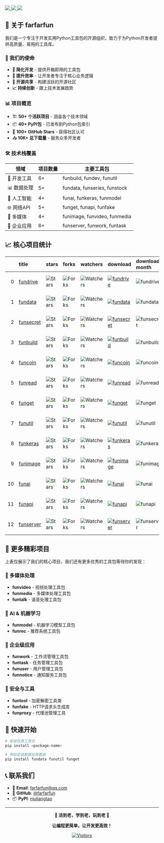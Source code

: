 
<br/>
<a href="https://github.com/farfarfun">
    <img src="https://img.shields.io/badge/Website-farfarfun-red?style=flat-square">
</a>  

<a href="mailto:farfarfun@qq.com">
    <img src="https://img.shields.io/badge/Email-farfarfun@qq.com-red?style=flat-square&logo=gmail&logoColor=white">
</a>

<a href="https://pypi.org/user/niuliangtao/">
    <img src="https://img.shields.io/badge/PyPi-niuliangtao-blue?style=flat-square&logo=pypi&logoColor=white">
</a>
<br/>



## 🚀 关于 farfarfun

我们是一个专注于开发实用Python工具包的开源组织，致力于为Python开发者提供高质量、易用的工具库。

### 🎯 我们的使命
- **🔧 简化开发** - 提供开箱即用的工具包
- **🌟 提升效率** - 让开发者专注于核心业务逻辑  
- **🤝 开源共享** - 构建活跃的开源社区
- **📈 持续创新** - 跟上技术发展趋势

### 📊 项目概览
- 🏗️ **50+ 个活跃项目** - 涵盖各个技术领域
- 📦 **40+ PyPI包** - 已发布到Python包索引
- 🌟 **100+ GitHub Stars** - 获得社区认可
- 📥 **10K+ 总下载量** - 服务众多开发者

### 🛠️ 技术栈覆盖
| 领域 | 项目数量 | 主要工具包 |
|------|----------|------------|
| 🔧 开发工具 | 6+ | funbuild, fundev, funutil |
| 📊 数据处理 | 5+ | fundata, funseries, funstock |
| 🤖 人工智能 | 4+ | funai, funkeras, funmodel |
| 🌐 网络API | 5+ | funget, funapi, funfake |
| 🎨 多媒体 | 4+ | funimage, funvideo, funmedia |
| 💼 企业应用 | 6+ | funserver, funwork, funtask |

## 📈 核心项目统计

|    | title                                               | stars                                                                                                               | forks                                                                                                               | watchers                                                                                                                  | download                                                                                                                                                                                                | download-month                                         | version                                                    | format                                                         | pypi                                                                                                                  |
|---:|:----------------------------------------------------|:--------------------------------------------------------------------------------------------------------------------|:--------------------------------------------------------------------------------------------------------------------|:--------------------------------------------------------------------------------------------------------------------------|:--------------------------------------------------------------------------------------------------------------------------------------------------------------------------------------------------------|:-------------------------------------------------------|:-----------------------------------------------------------|:---------------------------------------------------------------|:----------------------------------------------------------------------------------------------------------------------|
|  0 | [fundrive](https://github.com/farfarfun/fundrive)   | <img alt="Stars" src="https://img.shields.io/github/stars/farfarfun/fundrive?style=flat-square&labelColor=black"/>  | <img alt="Forks" src="https://img.shields.io/github/forks/farfarfun/fundrive?style=flat-square&labelColor=black"/>  | <img alt="Watchers" src="https://img.shields.io/github/watchers/farfarfun/fundrive?style=flat-square&labelColor=black"/>  | [![fundrive](https://static.pepy.tech/personalized-badge/fundrive?period=total&units=international_system&left_color=black&right_color=red&left_text=Downloads)](https://pepy.tech/project/fundrive)    | ![fundrive](https://img.shields.io/pypi/dm/fundrive)   | ![PyPI - Version](https://img.shields.io/pypi/v/fundrive)  | ![PyPI - Format](https://img.shields.io/pypi/format/fundrive)  | [![SQLPyPi](https://img.shields.io/badge/PyPi-black?style=flat-square&logo=pypi)](https://pypi.org/project/fundrive)  |
|  1 | [fundata](https://github.com/farfarfun/fundata)     | <img alt="Stars" src="https://img.shields.io/github/stars/farfarfun/fundata?style=flat-square&labelColor=black"/>   | <img alt="Forks" src="https://img.shields.io/github/forks/farfarfun/fundata?style=flat-square&labelColor=black"/>   | <img alt="Watchers" src="https://img.shields.io/github/watchers/farfarfun/fundata?style=flat-square&labelColor=black"/>   | [![fundata](https://static.pepy.tech/personalized-badge/fundata?period=total&units=international_system&left_color=black&right_color=red&left_text=Downloads)](https://pepy.tech/project/fundata)       | ![fundata](https://img.shields.io/pypi/dm/fundata)     | ![PyPI - Version](https://img.shields.io/pypi/v/fundata)   | ![PyPI - Format](https://img.shields.io/pypi/format/fundata)   | [![SQLPyPi](https://img.shields.io/badge/PyPi-black?style=flat-square&logo=pypi)](https://pypi.org/project/fundata)   |
|  2 | [funsecret](https://github.com/farfarfun/funsecret) | <img alt="Stars" src="https://img.shields.io/github/stars/farfarfun/funsecret?style=flat-square&labelColor=black"/> | <img alt="Forks" src="https://img.shields.io/github/forks/farfarfun/funsecret?style=flat-square&labelColor=black"/> | <img alt="Watchers" src="https://img.shields.io/github/watchers/farfarfun/funsecret?style=flat-square&labelColor=black"/> | [![funsecret](https://static.pepy.tech/personalized-badge/funsecret?period=total&units=international_system&left_color=black&right_color=red&left_text=Downloads)](https://pepy.tech/project/funsecret) | ![funsecret](https://img.shields.io/pypi/dm/funsecret) | ![PyPI - Version](https://img.shields.io/pypi/v/funsecret) | ![PyPI - Format](https://img.shields.io/pypi/format/funsecret) | [![SQLPyPi](https://img.shields.io/badge/PyPi-black?style=flat-square&logo=pypi)](https://pypi.org/project/funsecret) |
|  3 | [funbuild](https://github.com/farfarfun/funbuild)   | <img alt="Stars" src="https://img.shields.io/github/stars/farfarfun/funbuild?style=flat-square&labelColor=black"/>  | <img alt="Forks" src="https://img.shields.io/github/forks/farfarfun/funbuild?style=flat-square&labelColor=black"/>  | <img alt="Watchers" src="https://img.shields.io/github/watchers/farfarfun/funbuild?style=flat-square&labelColor=black"/>  | [![funbuild](https://static.pepy.tech/personalized-badge/funbuild?period=total&units=international_system&left_color=black&right_color=red&left_text=Downloads)](https://pepy.tech/project/funbuild)    | ![funbuild](https://img.shields.io/pypi/dm/funbuild)   | ![PyPI - Version](https://img.shields.io/pypi/v/funbuild)  | ![PyPI - Format](https://img.shields.io/pypi/format/funbuild)  | [![SQLPyPi](https://img.shields.io/badge/PyPi-black?style=flat-square&logo=pypi)](https://pypi.org/project/funbuild)  |
|  4 | [funcoin](https://github.com/farfarfun/funcoin)     | <img alt="Stars" src="https://img.shields.io/github/stars/farfarfun/funcoin?style=flat-square&labelColor=black"/>   | <img alt="Forks" src="https://img.shields.io/github/forks/farfarfun/funcoin?style=flat-square&labelColor=black"/>   | <img alt="Watchers" src="https://img.shields.io/github/watchers/farfarfun/funcoin?style=flat-square&labelColor=black"/>   | [![funcoin](https://static.pepy.tech/personalized-badge/funcoin?period=total&units=international_system&left_color=black&right_color=red&left_text=Downloads)](https://pepy.tech/project/funcoin)       | ![funcoin](https://img.shields.io/pypi/dm/funcoin)     | ![PyPI - Version](https://img.shields.io/pypi/v/funcoin)   | ![PyPI - Format](https://img.shields.io/pypi/format/funcoin)   | [![SQLPyPi](https://img.shields.io/badge/PyPi-black?style=flat-square&logo=pypi)](https://pypi.org/project/funcoin)   |
|  5 | [funread](https://github.com/farfarfun/funread)     | <img alt="Stars" src="https://img.shields.io/github/stars/farfarfun/funread?style=flat-square&labelColor=black"/>   | <img alt="Forks" src="https://img.shields.io/github/forks/farfarfun/funread?style=flat-square&labelColor=black"/>   | <img alt="Watchers" src="https://img.shields.io/github/watchers/farfarfun/funread?style=flat-square&labelColor=black"/>   | [![funread](https://static.pepy.tech/personalized-badge/funread?period=total&units=international_system&left_color=black&right_color=red&left_text=Downloads)](https://pepy.tech/project/funread)       | ![funread](https://img.shields.io/pypi/dm/funread)     | ![PyPI - Version](https://img.shields.io/pypi/v/funread)   | ![PyPI - Format](https://img.shields.io/pypi/format/funread)   | [![SQLPyPi](https://img.shields.io/badge/PyPi-black?style=flat-square&logo=pypi)](https://pypi.org/project/funread)   |
|  6 | [funget](https://github.com/farfarfun/funget)       | <img alt="Stars" src="https://img.shields.io/github/stars/farfarfun/funget?style=flat-square&labelColor=black"/>    | <img alt="Forks" src="https://img.shields.io/github/forks/farfarfun/funget?style=flat-square&labelColor=black"/>    | <img alt="Watchers" src="https://img.shields.io/github/watchers/farfarfun/funget?style=flat-square&labelColor=black"/>    | [![funget](https://static.pepy.tech/personalized-badge/funget?period=total&units=international_system&left_color=black&right_color=red&left_text=Downloads)](https://pepy.tech/project/funget)          | ![funget](https://img.shields.io/pypi/dm/funget)       | ![PyPI - Version](https://img.shields.io/pypi/v/funget)    | ![PyPI - Format](https://img.shields.io/pypi/format/funget)    | [![SQLPyPi](https://img.shields.io/badge/PyPi-black?style=flat-square&logo=pypi)](https://pypi.org/project/funget)    |
|  7 | [funutil](https://github.com/farfarfun/funutil)     | <img alt="Stars" src="https://img.shields.io/github/stars/farfarfun/funutil?style=flat-square&labelColor=black"/>   | <img alt="Forks" src="https://img.shields.io/github/forks/farfarfun/funutil?style=flat-square&labelColor=black"/>   | <img alt="Watchers" src="https://img.shields.io/github/watchers/farfarfun/funutil?style=flat-square&labelColor=black"/>   | [![funutil](https://static.pepy.tech/personalized-badge/funutil?period=total&units=international_system&left_color=black&right_color=red&left_text=Downloads)](https://pepy.tech/project/funutil)       | ![funutil](https://img.shields.io/pypi/dm/funutil)     | ![PyPI - Version](https://img.shields.io/pypi/v/funutil)   | ![PyPI - Format](https://img.shields.io/pypi/format/funutil)   | [![SQLPyPi](https://img.shields.io/badge/PyPi-black?style=flat-square&logo=pypi)](https://pypi.org/project/funutil)   |
|  8 | [funkeras](https://github.com/farfarfun/funkeras)   | <img alt="Stars" src="https://img.shields.io/github/stars/farfarfun/funkeras?style=flat-square&labelColor=black"/>  | <img alt="Forks" src="https://img.shields.io/github/forks/farfarfun/funkeras?style=flat-square&labelColor=black"/>  | <img alt="Watchers" src="https://img.shields.io/github/watchers/farfarfun/funkeras?style=flat-square&labelColor=black"/>  | [![funkeras](https://static.pepy.tech/personalized-badge/funkeras?period=total&units=international_system&left_color=black&right_color=red&left_text=Downloads)](https://pepy.tech/project/funkeras)    | ![funkeras](https://img.shields.io/pypi/dm/funkeras)   | ![PyPI - Version](https://img.shields.io/pypi/v/funkeras)  | ![PyPI - Format](https://img.shields.io/pypi/format/funkeras)  | [![SQLPyPi](https://img.shields.io/badge/PyPi-black?style=flat-square&logo=pypi)](https://pypi.org/project/funkeras)  |
|  9 | [funimage](https://github.com/farfarfun/funimage)   | <img alt="Stars" src="https://img.shields.io/github/stars/farfarfun/funimage?style=flat-square&labelColor=black"/>  | <img alt="Forks" src="https://img.shields.io/github/forks/farfarfun/funimage?style=flat-square&labelColor=black"/>  | <img alt="Watchers" src="https://img.shields.io/github/watchers/farfarfun/funimage?style=flat-square&labelColor=black"/>  | [![funimage](https://static.pepy.tech/personalized-badge/funimage?period=total&units=international_system&left_color=black&right_color=red&left_text=Downloads)](https://pepy.tech/project/funimage)    | ![funimage](https://img.shields.io/pypi/dm/funimage)   | ![PyPI - Version](https://img.shields.io/pypi/v/funimage)  | ![PyPI - Format](https://img.shields.io/pypi/format/funimage)  | [![SQLPyPi](https://img.shields.io/badge/PyPi-black?style=flat-square&logo=pypi)](https://pypi.org/project/funimage)  |
| 10 | [funai](https://github.com/farfarfun/funai)         | <img alt="Stars" src="https://img.shields.io/github/stars/farfarfun/funai?style=flat-square&labelColor=black"/>     | <img alt="Forks" src="https://img.shields.io/github/forks/farfarfun/funai?style=flat-square&labelColor=black"/>     | <img alt="Watchers" src="https://img.shields.io/github/watchers/farfarfun/funai?style=flat-square&labelColor=black"/>     | [![funai](https://static.pepy.tech/personalized-badge/funai?period=total&units=international_system&left_color=black&right_color=red&left_text=Downloads)](https://pepy.tech/project/funai)             | ![funai](https://img.shields.io/pypi/dm/funai)         | ![PyPI - Version](https://img.shields.io/pypi/v/funai)     | ![PyPI - Format](https://img.shields.io/pypi/format/funai)     | [![SQLPyPi](https://img.shields.io/badge/PyPi-black?style=flat-square&logo=pypi)](https://pypi.org/project/funai)     |
| 11 | [funapi](https://github.com/farfarfun/funapi)       | <img alt="Stars" src="https://img.shields.io/github/stars/farfarfun/funapi?style=flat-square&labelColor=black"/>    | <img alt="Forks" src="https://img.shields.io/github/forks/farfarfun/funapi?style=flat-square&labelColor=black"/>    | <img alt="Watchers" src="https://img.shields.io/github/watchers/farfarfun/funapi?style=flat-square&labelColor=black"/>    | [![funapi](https://static.pepy.tech/personalized-badge/funapi?period=total&units=international_system&left_color=black&right_color=red&left_text=Downloads)](https://pepy.tech/project/funapi)          | ![funapi](https://img.shields.io/pypi/dm/funapi)       | ![PyPI - Version](https://img.shields.io/pypi/v/funapi)    | ![PyPI - Format](https://img.shields.io/pypi/format/funapi)    | [![SQLPyPi](https://img.shields.io/badge/PyPi-black?style=flat-square&logo=pypi)](https://pypi.org/project/funapi)    |
| 12 | [funserver](https://github.com/farfarfun/funserver) | <img alt="Stars" src="https://img.shields.io/github/stars/farfarfun/funserver?style=flat-square&labelColor=black"/> | <img alt="Forks" src="https://img.shields.io/github/forks/farfarfun/funserver?style=flat-square&labelColor=black"/> | <img alt="Watchers" src="https://img.shields.io/github/watchers/farfarfun/funserver?style=flat-square&labelColor=black"/> | [![funserver](https://static.pepy.tech/personalized-badge/funserver?period=total&units=international_system&left_color=black&right_color=red&left_text=Downloads)](https://pepy.tech/project/funserver) | ![funserver](https://img.shields.io/pypi/dm/funserver) | ![PyPI - Version](https://img.shields.io/pypi/v/funserver) | ![PyPI - Format](https://img.shields.io/pypi/format/funserver) | [![SQLPyPi](https://img.shields.io/badge/PyPi-black?style=flat-square&logo=pypi)](https://pypi.org/project/funserver) |

## 🌟 更多精彩项目

上表仅展示了我们的核心项目，我们还有更多优秀的工具包等待你的发现：

### 🎨 多媒体处理
- **funvideo** - 视频处理工具包
- **funmedia** - 多媒体处理工具包  
- **funtalk** - 语音处理工具包

### 🤖 AI & 机器学习
- **funmodel** - 机器学习模型工具包
- **funrec** - 推荐系统工具包

### 💼 企业级应用
- **funwork** - 工作流管理工具包
- **funtask** - 任务管理工具包
- **funuser** - 用户管理工具包
- **funnotice** - 通知服务工具包

### 🔐 安全与工具
- **funtool** - 加密解密工具类
- **funfake** - HTTP请求头生成库
- **funproxy** - 代理池管理工具

## 🚀 快速开始

```bash
# 安装任意工具包
pip install <package-name>

# 例如安装数据处理套装
pip install fundata funutil funget
```

## 📞 联系我们

- 📧 **Email**: farfarfun@qq.com  
- 🐙 **GitHub**: [@farfarfun](https://github.com/farfarfun)
- 📦 **PyPI**: [niuliangtao](https://pypi.org/user/niuliangtao/)

---

<div align="center">

**🎯 活到老，学到老，玩到老 🎯**

**让编程更简单，让开发更高效！**

[![Visitors](https://api.visitorbadge.io/api/visitors?path=https%3A%2F%2Fgithub.com%2Ffarfarfun&label=Profile%20Views&countColor=%23263759&style=flat)](https://visitorbadge.io/status?path=https%3A%2F%2Fgithub.com%2Ffarfarfun)

